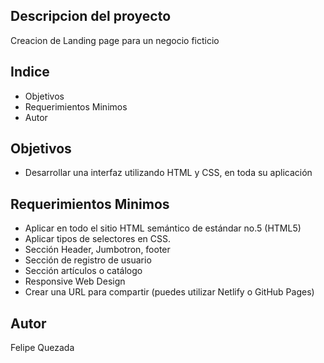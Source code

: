 ## Descripcion del proyecto

Creacion de Landing page para un negocio ficticio

## Indice
- Objetivos
- Requerimientos Minimos
- Autor

## Objetivos
- Desarrollar una interfaz utilizando HTML y CSS, en toda su aplicación

## Requerimientos Minimos
- Aplicar en todo el sitio HTML semántico de estándar no.5 (HTML5)
- Aplicar tipos de selectores en CSS.
- Sección Header, Jumbotron, footer
- Sección de registro de usuario
- Sección artículos o catálogo
- Responsive Web Design
- Crear una URL para compartir (puedes utilizar Netlify o GitHub Pages)

## Autor

Felipe Quezada

